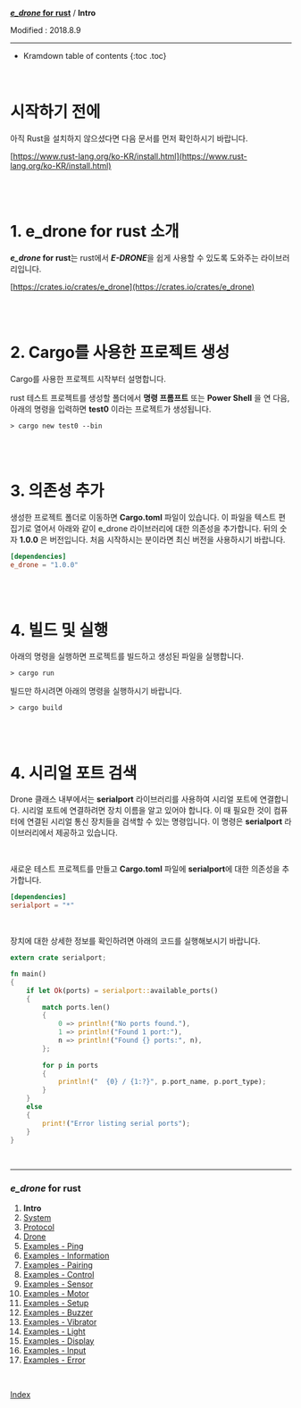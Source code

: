 **[*e_drone* for rust](index.md)** / **Intro**

Modified : 2018.8.9

---

* Kramdown table of contents
{:toc .toc}

<br>


# 시작하기 전에

아직 Rust을 설치하지 않으셨다면 다음 문서를 먼저 확인하시기 바랍니다.

[https://www.rust-lang.org/ko-KR/install.html](https://www.rust-lang.org/ko-KR/install.html)


<br>
<br>


# 1. **e_drone** for rust 소개

***e_drone* for rust**는 rust에서 ***E-DRONE***을 쉽게 사용할 수 있도록 도와주는 라이브러리입니다.

[https://crates.io/crates/e_drone](https://crates.io/crates/e_drone)


<br>
<br>


# 2. Cargo를 사용한 프로젝트 생성

Cargo를 사용한 프로젝트 시작부터 설명합니다.

rust 테스트 프로젝트를 생성할 폴더에서 **명령 프롬프트** 또는 **Power Shell** 을 연 다음, 아래의 명령을 입력하면 **test0** 이라는 프로젝트가 생성됩니다.

```
> cargo new test0 --bin
```


<br>
<br>


# 3. 의존성 추가

생성한 프로젝트 폴더로 이동하면 **Cargo.toml** 파일이 있습니다. 이 파일을 텍스트 편집기로 열어서 아래와 같이 e_drone 라이브러리에 대한 의존성을 추가합니다. 뒤의 숫자 **1.0.0** 은 버전입니다. 처음 시작하시는 분이라면 최신 버전을 사용하시기 바랍니다.

```toml
[dependencies]
e_drone = "1.0.0"
```


<br>
<br>


# 4. 빌드 및 실행

아래의 명령을 실행하면 프로젝트를 빌드하고 생성된 파일을 실행합니다.

```
> cargo run
```

빌드만 하시려면 아래의 명령을 실행하시기 바랍니다.

```
> cargo build
```


<br>
<br>


# 4. 시리얼 포트 검색


Drone 클래스 내부에서는 **serialport** 라이브러리를 사용하여 시리얼 포트에 연결합니다. 시리얼 포트에 연결하려면 장치 이름을 알고 있어야 합니다. 이 때 필요한 것이 컴퓨터에 연결된 시리얼 통신 장치들을 검색할 수 있는 명령입니다. 이 명령은 **serialport** 라이브러리에서 제공하고 있습니다.

<br>

새로운 테스트 프로젝트를 만들고 **Cargo.toml** 파일에 **serialport**에 대한 의존성을 추가합니다.

```toml
[dependencies]
serialport = "*"
```

<br>

장치에 대한 상세한 정보를 확인하려면 아래의 코드를 실행해보시기 바랍니다.

```rust
extern crate serialport;

fn main()
{
    if let Ok(ports) = serialport::available_ports()
    {
        match ports.len()
        {
            0 => println!("No ports found."),
            1 => println!("Found 1 port:"),
            n => println!("Found {} ports:", n),
        };
        
        for p in ports
        {
            println!("  {0} / {1:?}", p.port_name, p.port_type);
        }
    }
    else
    {
        print!("Error listing serial ports");
    }
}
```


<br>

---

<h3><i>e_drone</i> for rust</H3>

 1. **Intro**
 2. [System](02_system.md)
 3. [Protocol](03_protocol.md)
 4. [Drone](04_drone.md)
 5. [Examples - Ping](examples_01_ping.md)
 6. [Examples - Information](examples_02_information.md)
 7. [Examples - Pairing](examples_03_pairing.md)
 8. [Examples - Control](examples_04_control.md)
 9. [Examples - Sensor](examples_05_sensor.md)
10. [Examples - Motor](examples_06_motor.md)
11. [Examples - Setup](examples_07_setup.md)
12. [Examples - Buzzer](examples_08_buzzer.md)
13. [Examples - Vibrator](examples_09_vibrator.md)
14. [Examples - Light](examples_10_light.md)
15. [Examples - Display](examples_11_display.md)
16. [Examples - Input](examples_12_input.md)
17. [Examples - Error](examples_13_error.md)

<br>

[Index](index.md)
